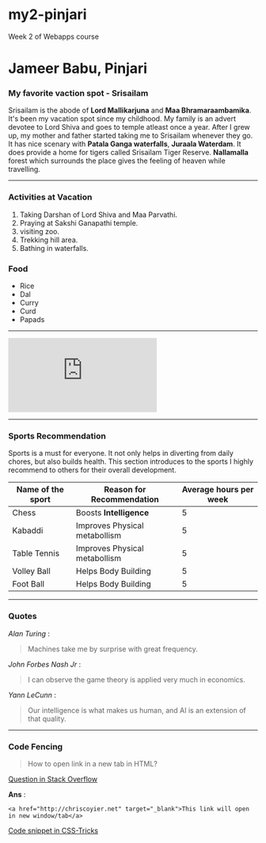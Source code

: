 # my2-pinjari
Week 2 of Webapps course

# Jameer Babu, Pinjari

### My favorite vaction spot - Srisailam

Srisailam is the abode of **Lord Mallikarjuna** and **Maa Bhramaraambamika**. It's been my vacation spot since my childhood. My family is an advert devotee to Lord Shiva and goes to temple atleast once a year. After I grew up, my mother and father started taking me to Srisailam whenever they go. It has nice scenary with **Patala Ganga waterfalls**, **Juraala Waterdam**. It does provide a home for tigers called Srisailam Tiger Reserve. **Nallamalla** forest which surrounds the place gives the feeling of heaven while travelling.

--- 
### Activities at Vacation
1. Taking Darshan of Lord Shiva and Maa Parvathi.
2. Praying at Sakshi Ganapathi temple.
3. visiting zoo.
4. Trekking hill area.
5. Bathing in waterfalls.

### Food

* Rice
* Dal
* Curry
* Curd
* Papads

---
![My Personal Stats](https://github.com/JameerBabu/my2-pinjari/blob/main/MyStats.md)

---
### Sports Recommendation

Sports is a must for everyone. It not only helps in diverting from daily chores, but also builds health. This section introduces to the sports I highly recommend to others for their overall development.

| Name of the sport | Reason for Recommendation | Average hours per week|
| ----------------- | ------------------------- | ----------------------|
| Chess             | Boosts **Intelligence**       | 5                     |
| Kabaddi           | Improves Physical metabollism | 5                 |
| Table Tennis      | Improves Physical metabollism | 5                 |
| Volley Ball       | Helps Body Building       | 5 |
| Foot Ball         | Helps Body Building       | 5 |

---
### Quotes

*Alan Turing* : 
> Machines take me by surprise with great frequency.

*John Forbes Nash Jr* : 
> I can observe the game theory is applied very much in economics.

*Yann LeCunn* :
> Our intelligence is what makes us human, and AI is an extension of that quality.

---
### Code Fencing

> How to open link in a new tab in HTML?

[Question in Stack Overflow](https://stackoverflow.com/questions/17711146/how-to-open-link-in-a-new-tab-in-html)

**Ans** :

```<a href="http://chriscoyier.net" target="_blank">This link will open in new window/tab</a>``` 

[Code snippet in CSS-Tricks](https://css-tricks.com/snippets/html/open-link-in-a-new-window/)









